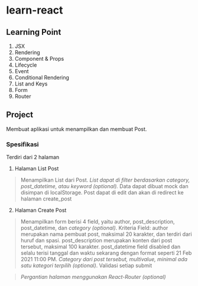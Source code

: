 # learn-react

## Learning Point
1. JSX
2. Rendering
3. Component & Props
4. Lifecycle
5. Event
6. Conditional Rendering
7. List and Keys
8. Form
9. Router

## Project
Membuat aplikasi untuk menampilkan dan membuat Post.

 

### Spesifikasi

Terdiri dari 2 halaman
1. Halaman List Post
> Menampilkan List dari Post. _List dapat di filter berdasarkan category, post_datetime, atau keyword (optional)._ Data dapat dibuat mock dan disimpan di localStorage. Post dapat di edit dan akan di redirect ke halaman create_post
2. Halaman Create Post
> Menampilkan form berisi 4 field, yaitu author, post_description, post_datetime, dan _category (optional)_. Kriteria Field: author merupakan nama pembuat post, maksimal 20 karakter, dan terdiri dari huruf dan spasi. post_description merupakan konten dari post tersebut, maksimal 100 karakter. post_datetime field disabled dan selalu terisi tanggal dan waktu sekarang dengan format seperti 21 Feb 2021 11:00 PM. _Category dari post tersebut, multivalue, minimal ada satu kategori terpilih (optional)_. Validasi setiap submit

> _Pergantian halaman menggunakan React-Router (optional)_ 
